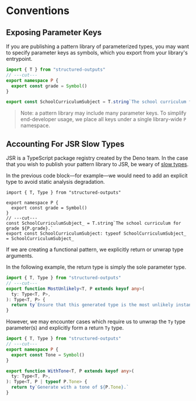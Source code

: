 # Conventions

## Exposing Parameter Keys

If you are publishing a pattern library of parameterized types, you may want to specify parameter
keys as symbols, which you export from your library's entrypoint.

```ts twoslash
import { T } from "structured-outputs"
// ---cut---
export namespace P {
  export const grade = Symbol()
}

export const SchoolCurriculumSubject = T.string`The school curriculum for grade ${P.grade}.`
```

> Note: a pattern library may include many parameter keys. To simplify end-developer usage, we place
> all keys under a single library-wide `P` namespace.

## Accounting For JSR Slow Types

JSR is a TypeScript package registry created by the Deno team. In the case that you wish to publish
your pattern library to JSR, be weary of [slow types](https://jsr.io/docs/about-slow-types).

In the previous code block––for example––we would need to add an explicit type to avoid static
analysis degradation.

```ts{2} twoslash
import { T, Type } from "structured-outputs"

export namespace P {
  export const grade = Symbol()
}
// ---cut---
const SchoolCurriculumSubject_ = T.string`The school curriculum for grade ${P.grade}.`
export const SchoolCurriculumSubject: typeof SchoolCurriculumSubject_ = SchoolCurriculumSubject_
```

If we are creating a functional pattern, we explicitly return or unwrap type arguments.

In the following example, the return type is simply the sole parameter type.

```ts twoslash
import { T, Type } from "structured-outputs"
// ---cut---
export function MostUnlikely<T, P extends keyof any>(
  ty: Type<T, P>,
): Type<T, P> {
  return ty`Ensure that this generated type is the most unlikely instance of itself.`
}
```

However, we may encounter cases which require us to unwrap the `Ty` type parameter(s) and explicitly
form a return `Ty` type.

```ts twoslash
import { T, Type } from "structured-outputs"
// ---cut---
export namespace P {
  export const Tone = Symbol()
}

export function WithTone<T, P extends keyof any>(
  ty: Type<T, P>,
): Type<T, P | typeof P.Tone> {
  return ty`Generate with a tone of ${P.Tone}.`
}
```
